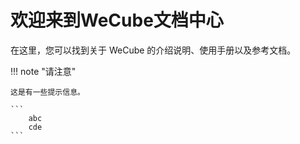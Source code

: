 # 欢迎来到WeCube文档中心

在这里，您可以找到关于 WeCube 的介绍说明、使用手册以及参考文档。

!!! note "请注意"

    这是有一些提示信息。

    ```
        abc
        cde
    ```
